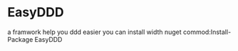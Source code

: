 # EasyDDD
a framwork help you ddd easier
you can install width nuget commod:Install-Package EasyDDD 
